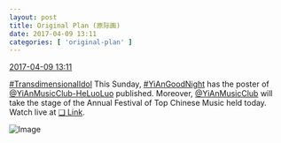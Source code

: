 ```yaml
---
layout: post
title: Original Plan (原际画)
date: 2017-04-09 13:11
categories: [ 'original-plan' ]
---
```


<div class="weibo-info">
  <a href="http://weibo.com/5626539553/EDHfFipmm">2017-04-09 13:11</a>
</div>

[#TransdimensionalIdol](http://weibo.com/p/100808fab985aab0bfb2724bf4d29856cf6ee7) This Sunday, [#YiAnGoodNight](http://weibo.com/p/10080892b104a59bff303ca883e7931b5b916e) has the poster of [@YiAnMusicClub-HeLuoLuo](http://weibo.com/u/6117570574) published. Moreover, [@YiAnMusicClub](http://weibo.com/u/6094546964) will take the stage of the Annual Festival of Top Chinese Music held today. Watch live at [❏ Link](http://music.le.com/izt/topchinesemusic2017/index.html).

<!-- more -->

![Image](https://wx3.sinaimg.cn/mw690/0068MnXXly1fegcibp3czj31jk10x1ky.jpg)
